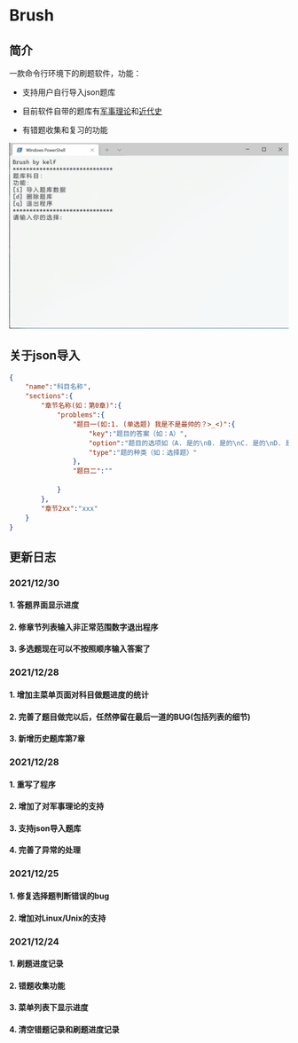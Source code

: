 # Brush

## 简介

一款命令行环境下的刷题软件，功能：

* 支持用户自行导入json题库

* 目前软件自带的题库有<u>军事理论</u>和<u>近代史</u>

* 有错题收集和复习的功能

![21.12.28](21.12.28.gif)


## 关于json导入

```json
{
    "name":"科目名称",
    "sections":{
        "章节名称(如：第0章)":{
            "problems":{
                "题目一(如:1. (单选题) 我是不是最帅的？>_<)":{
                    "key":"题目的答案（如：A）",
                    "option":"题目的选项如（A. 是的\nB. 是的\nC. 是的\nD. 是的）",
                    "type":"题的种类（如：选择题）"
                },
                "题目二":""

            }
        },
        "章节2xx":"xxx"
    }
}
```





## 更新日志

### 2021/12/30

#### 1. 答题界面显示进度

#### 2. 修章节列表输入非正常范围数字退出程序

#### 3. 多选题现在可以不按照顺序输入答案了


### 2021/12/28

#### 1. 增加主菜单页面对科目做题进度的统计

#### 2. 完善了题目做完以后，任然停留在最后一道的BUG(包括列表的细节)

#### 3. 新增历史题库第7章

### 2021/12/28

#### 1. 重写了程序

#### 2. 增加了对军事理论的支持

#### 3. 支持json导入题库

#### 4. 完善了异常的处理

### 2021/12/25

#### 1. 修复选择题判断错误的bug

#### 2. 增加对Linux/Unix的支持

### 2021/12/24

#### 1. 刷题进度记录

#### 2. 错题收集功能

#### 3. 菜单列表下显示进度

#### 4. 清空错题记录和刷题进度记录
